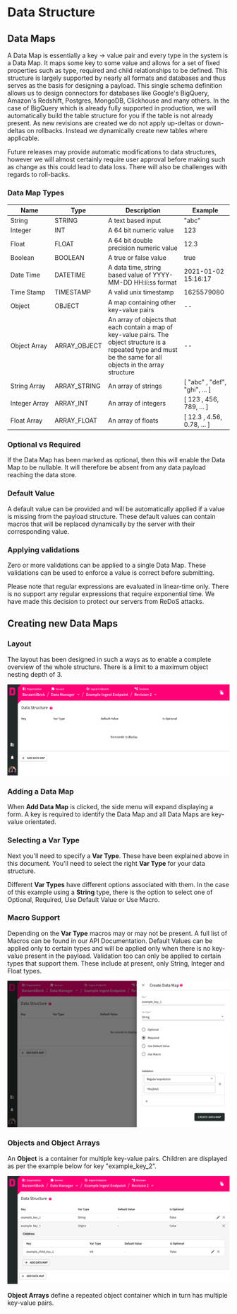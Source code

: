# Data Structure

## Data Maps

A Data Map is essentially a key -> value pair and every type in the system is a Data Map. It maps some key to some value and allows for a set of fixed properties such as type, required and child relationships to be defined. This structure is largely supported by nearly all formats and databases and thus serves as the basis for designing a payload. This single schema definition allows us to design connectors for databases like Google's BigQuery, Amazon's Redshift, Postgres, MongoDB, Clickhouse and many others. In the case of BigQuery which is already fully supported in production, we will automatically build the table structure for you if the table is not already present. As new revisions are created we do not apply up-deltas or down-deltas on rollbacks. Instead we dynamically create new tables where applicable.

<Info>

Future releases may provide automatic modifications to data structures, however we will almost certainly require user approval before making such as change as this could lead to data loss. There will also be challenges with regards to roll-backs.

</Info>

### Data Map Types

| Name | Type | Description | Example |
|---|---|---|---|
| String | STRING | A text based input | "abc" |
| Integer | INT | A 64 bit numeric value | 123 |
| Float | FLOAT | A 64 bit double precision numeric value | 12.3 |
| Boolean | BOOLEAN | A true or false value | true |
| Date&nbsp;Time | DATETIME | A data time, string based value of YYYY-MM-DD HH:ii:ss format | 2021-01-02 15:16:17 |
| Time&nbsp;Stamp | TIMESTAMP | A valid unix timestamp | 1625579080 |
| Object | OBJECT | A map containing other key-value pairs | -- |
| Object&nbsp;Array | ARRAY_OBJECT | An array of objects that each contain a map of key-value pairs. The object structure is a repeated type and must be the same for all objects in the array structure | -- |
| String&nbsp;Array | ARRAY_STRING | An array of strings | [ "abc" , "def", "ghi", ... ] |
| Integer&nbsp;Array | ARRAY_INT | An array of integers | [ 123 , 456, 789, ... ] |
| Float&nbsp;Array | ARRAY_FLOAT | An array of floats | [ 12.3 , 4.56, 0.78, ... ] |

### Optional vs Required

If the Data Map has been marked as optional, then this will enable the Data Map to be nullable. It will therefore be absent from any data payload reaching the data store.

### Default Value

A default value can be provided and will be automatically applied if a value is missing from the payload structure. These default values can contain macros that will be replaced dynamically by the server with their corresponding value.

### Applying validations

Zero or more validations can be applied to a single Data Map. These validations can be used to enforce a value is correct before submitting.

<Info>

Please note that regular expressions are evaluated in linear-time only. There is no support any regular expressions that require exponential time. We have made this decision to protect our servers from ReDoS attacks.

</Info>

## Creating new Data Maps

### Layout

The layout has been designed in such a ways as to enable a complete overview of the whole structure. There is a limit to a maximum object nesting depth of 3.

![Ingest Endpoint - Data Maps](/img/data-manager/ingest-endpoint-data-maps.png)

### Adding a Data Map

When **Add Data Map** is clicked, the side menu will expand displaying a form. A key is required to identify the Data Map and all Data Maps are key-value orientated.

### Selecting a Var Type

Next you'll need to specify a **Var Type**. These have been explained above in this document. You'll need to select the right **Var Type** for your data structure.

Different **Var Types** have different options associated with them. In the case of this example using a **String** type, there is the option to select one of Optional, Required, Use Default Value or Use Macro.

### Macro Support

Depending on the **Var Type** macros may or may not be present. A full list of Macros can be found in our API Documentation. Default Values can be applied only to certain types and will be applied only when there is no key-value present in the payload. Validation too can only be applied to certain types that support them. These include at present, only String, Integer and Float types.

![Ingest Endpoint - Data Maps - Add](/img/data-manager/ingest-endpoint-data-maps-add.png)

### Objects and Object Arrays

An **Object** is a container for multiple key-value pairs. Children are displayed as per the example below for key "example_key_2".

![Ingest Endpoint - Data Maps - Object Example](/img/data-manager/ingest-endpoint-data-maps-object.png)

**Object Arrays** define a repeated object container which in turn has multiple key-value pairs.